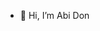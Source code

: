 - 👋 Hi, I’m Abi Don

<!---
Abidonbosco/Abidonbosco is a ✨ special ✨ repository because its `README.md` (this file) appears on your GitHub profile.
You can click the Preview link to take a look at your changes.
--->
